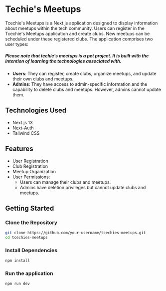 # Techie's Meetups

Tcechie's Meetups is a Next.js application designed to display information about meetups within the tech community. Users can register in the Tcechie's Meetups application and create clubs. New meetups can be scheduled under these registered clubs. The application comprises two user types:
##### Please note that techie's meetups is a pet project. It is built with the intention of learning the technologies associated with.

- **Users**: They can register, create clubs, organize meetups, and update their own clubs and meetups.
- **Admins**: They have access to admin-specific information and the capability to delete clubs and meetups. However, admins cannot update them.

## Technologies Used

- Next.js 13
- Next-Auth
- Tailwind CSS

## Features

- User Registration
- Club Registration
- Meetup Organization
- User Permissions:
  - Users can manage their clubs and meetups.
  - Admins have deletion privileges but cannot update clubs and meetups.

## Getting Started

### Clone the Repository
```bash
git clone https://github.com/your-username/tcechies-meetups.git
cd tcechies-meetups
```

### Install Dependencies
```bash
npm install
```

### Run the application
```bash
npm run dev
```
